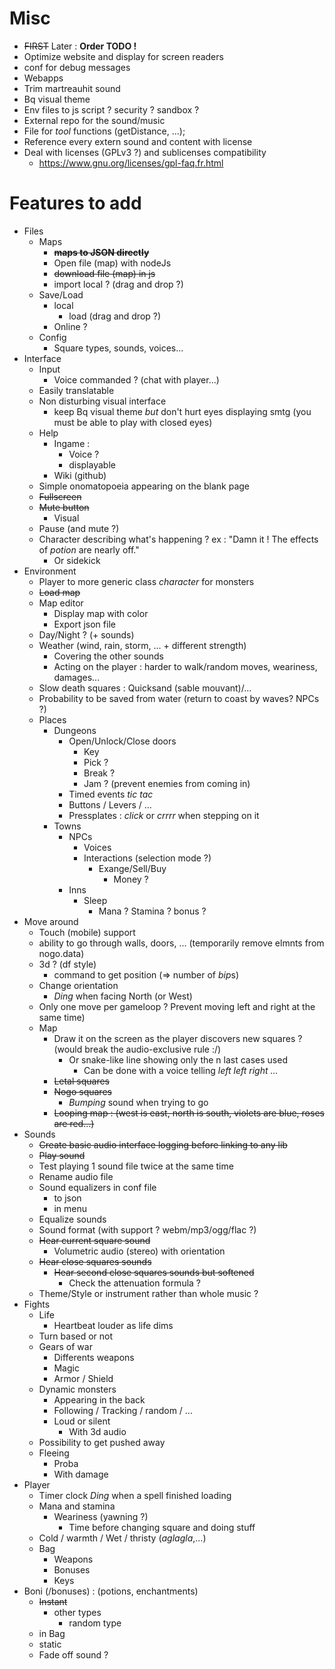 Misc
====
* ~~FIRST~~ Later : **Order TODO !**
* Optimize website and display for screen readers
* conf for debug messages
* Webapps
* Trim martreauhit sound
* Bq visual theme
* Env files to js script ? security ? sandbox ?
* External repo for the sound/music
* File for *tool* functions (getDistance, ...);
* Reference every extern sound and content with license
* Deal with licenses (GPLv3 ?) and sublicenses compatibility
    * https://www.gnu.org/licenses/gpl-faq.fr.html

Features to add
===============
* Files
    * Maps
        * ~~**maps to JSON directly**~~
        * Open file (map) with nodeJs
        * ~~download file (map) in js~~
        * import local ? (drag and drop ?)
    * Save/Load
        * local
            * load (drag and drop ?)
        * Online ?
    * Config
        * Square types, sounds, voices...
* Interface
    * Input
        * Voice commanded ? (chat with player...)
    * Easily translatable
    * Non disturbing visual interface 
        * keep Bq visual theme *but*
            don't hurt eyes displaying smtg (you must be able to play with closed eyes)
    * Help
        * Ingame :
            * Voice ?
            * displayable
        * Wiki (github)
    * Simple onomatopoeia appearing on the blank page
    * ~~Fullscreen~~
    * ~~Mute button~~
        * Visual
    * Pause (and mute ?)
    * Character describing what's happening ?
        ex : "Damn it ! The effects of *potion* are nearly off."
        * Or sidekick
* Environment
    * Player to more generic class *character* for monsters
    * ~~Load map~~
    * Map editor
        * Display map with color
        * Export json file
    * Day/Night ? (+ sounds)
    * Weather (wind, rain, storm, ... + different strength)
        * Covering the other sounds
        * Acting on the player : harder to walk/random moves, weariness, damages...
    * Slow death squares : Quicksand (sable mouvant)/...
    * Probability to be saved from water (return to coast by waves? NPCs ?)
    * Places
        * Dungeons
            * Open/Unlock/Close doors
                * Key
                * Pick ?
                * Break ?
                * Jam ? (prevent enemies from coming in)
            * Timed events *tic tac*
            * Buttons / Levers / ...
            * Pressplates : *click* or *crrrr* when stepping on it
        * Towns
            * NPCs
                * Voices
                * Interactions (selection mode ?)
                    * Exange/Sell/Buy
                        * Money ?
            * Inns
                * Sleep
                    * Mana ? Stamina ? bonus ?
* Move around
    * Touch (mobile) support
    * ability to go through walls, doors, ... (temporarily remove elmnts from nogo.data)
    * 3d ? (df style)
        * command to get position (=> number of *bip*s)
    * Change orientation
        * *Ding* when facing North (or West)
    * Only one move per gameloop ? Prevent moving left and right at the same time)
    * Map
        * Draw it on the screen as the player discovers new squares ? (would break the audio-exclusive rule :/)
            * Or snake-like line showing only the n last cases used
                * Can be done with a voice telling *left left right ...*
        * ~~Letal squares~~
        * ~~Nogo squares~~
            * *Bumping* sound when trying to go
        * ~~Looping map : (west is east, north is south, violets are blue, roses are red...)~~
* Sounds
    * ~~Create basic audio interface logging before linking to any lib~~
    * ~~Play sound~~
    * Test playing 1 sound file twice at the same time
    * Rename audio file
    * Sound equalizers in conf file
        * to json
        * in menu
    * Equalize sounds
    * Sound format (with support ? webm/mp3/ogg/flac ?)
    * ~~Hear current square sound~~
        * Volumetric audio (stereo) with orientation
    * ~~Hear close squares sounds~~
        * ~~Hear second close squares sounds but softened~~
            * Check the attenuation formula ?
    * Theme/Style or instrument rather than whole music ?
* Fights
    * Life
        * Heartbeat louder as life dims
    * Turn based or not
    * Gears of war
        * Differents weapons
        * Magic
        * Armor / Shield
    * Dynamic monsters
        * Appearing in the back
        * Following / Tracking / random / ...
        * Loud or silent
            * With 3d audio
    * Possibility to get pushed away
    * Fleeing
        * Proba
        * With damage
* Player
    * Timer clock *Ding* when a spell finished loading
    * Mana and stamina
        * Weariness (yawning ?)
            * Time before changing square and doing stuff
    * Cold / warmth / Wet / thristy (*aglagla*,...)
    * Bag
        * Weapons
        * Bonuses
        * Keys
* Boni (/bonuses) : (potions, enchantments)
    * ~~Instant~~
        * other types
            * random type
    * in Bag
    * static
    * Fade off sound ?

